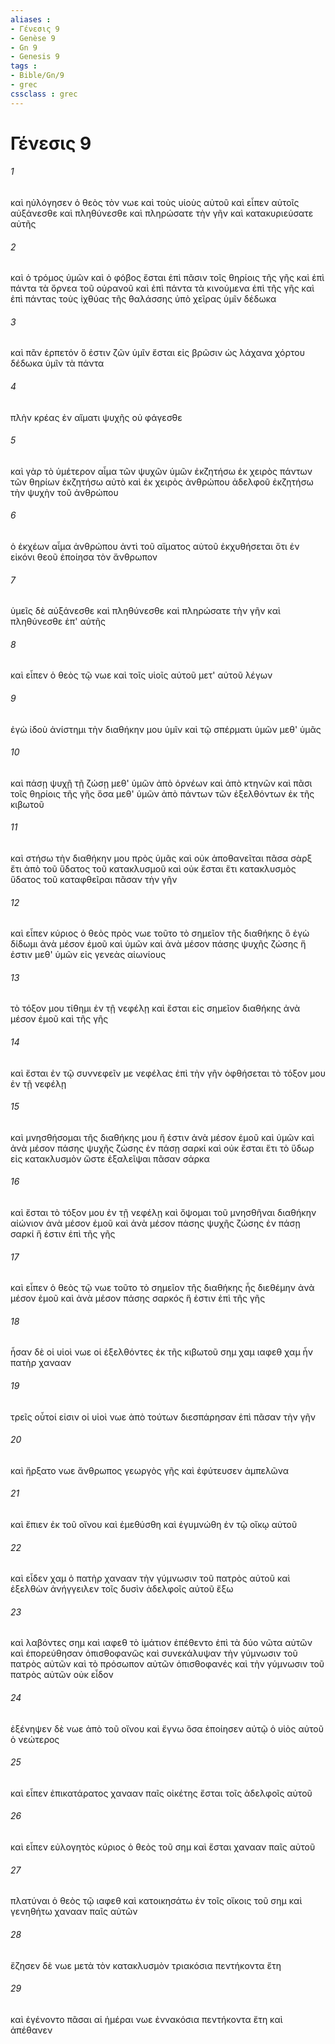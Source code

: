 ```yaml
---
aliases : 
- Γένεσις 9
- Genèse 9
- Gn 9
- Genesis 9
tags : 
- Bible/Gn/9
- grec
cssclass : grec
---
```


# Γένεσις 9

###### 1
καὶ ηὐλόγησεν ὁ θεὸς τὸν νωε καὶ τοὺς υἱοὺς αὐτοῦ καὶ εἶπεν αὐτοῖς αὐξάνεσθε καὶ πληθύνεσθε καὶ πληρώσατε τὴν γῆν καὶ κατακυριεύσατε αὐτῆς
###### 2
καὶ ὁ τρόμος ὑμῶν καὶ ὁ φόβος ἔσται ἐπὶ πᾶσιν τοῖς θηρίοις τῆς γῆς καὶ ἐπὶ πάντα τὰ ὄρνεα τοῦ οὐρανοῦ καὶ ἐπὶ πάντα τὰ κινούμενα ἐπὶ τῆς γῆς καὶ ἐπὶ πάντας τοὺς ἰχθύας τῆς θαλάσσης ὑπὸ χεῖρας ὑμῖν δέδωκα
###### 3
καὶ πᾶν ἑρπετόν ὅ ἐστιν ζῶν ὑμῖν ἔσται εἰς βρῶσιν ὡς λάχανα χόρτου δέδωκα ὑμῖν τὰ πάντα
###### 4
πλὴν κρέας ἐν αἵματι ψυχῆς οὐ φάγεσθε
###### 5
καὶ γὰρ τὸ ὑμέτερον αἷμα τῶν ψυχῶν ὑμῶν ἐκζητήσω ἐκ χειρὸς πάντων τῶν θηρίων ἐκζητήσω αὐτὸ καὶ ἐκ χειρὸς ἀνθρώπου ἀδελφοῦ ἐκζητήσω τὴν ψυχὴν τοῦ ἀνθρώπου
###### 6
ὁ ἐκχέων αἷμα ἀνθρώπου ἀντὶ τοῦ αἵματος αὐτοῦ ἐκχυθήσεται ὅτι ἐν εἰκόνι θεοῦ ἐποίησα τὸν ἄνθρωπον
###### 7
ὑμεῖς δὲ αὐξάνεσθε καὶ πληθύνεσθε καὶ πληρώσατε τὴν γῆν καὶ πληθύνεσθε ἐπ' αὐτῆς
###### 8
καὶ εἶπεν ὁ θεὸς τῷ νωε καὶ τοῖς υἱοῖς αὐτοῦ μετ' αὐτοῦ λέγων
###### 9
ἐγὼ ἰδοὺ ἀνίστημι τὴν διαθήκην μου ὑμῖν καὶ τῷ σπέρματι ὑμῶν μεθ' ὑμᾶς
###### 10
καὶ πάσῃ ψυχῇ τῇ ζώσῃ μεθ' ὑμῶν ἀπὸ ὀρνέων καὶ ἀπὸ κτηνῶν καὶ πᾶσι τοῖς θηρίοις τῆς γῆς ὅσα μεθ' ὑμῶν ἀπὸ πάντων τῶν ἐξελθόντων ἐκ τῆς κιβωτοῦ
###### 11
καὶ στήσω τὴν διαθήκην μου πρὸς ὑμᾶς καὶ οὐκ ἀποθανεῖται πᾶσα σὰρξ ἔτι ἀπὸ τοῦ ὕδατος τοῦ κατακλυσμοῦ καὶ οὐκ ἔσται ἔτι κατακλυσμὸς ὕδατος τοῦ καταφθεῖραι πᾶσαν τὴν γῆν
###### 12
καὶ εἶπεν κύριος ὁ θεὸς πρὸς νωε τοῦτο τὸ σημεῖον τῆς διαθήκης ὃ ἐγὼ δίδωμι ἀνὰ μέσον ἐμοῦ καὶ ὑμῶν καὶ ἀνὰ μέσον πάσης ψυχῆς ζώσης ἥ ἐστιν μεθ' ὑμῶν εἰς γενεὰς αἰωνίους
###### 13
τὸ τόξον μου τίθημι ἐν τῇ νεφέλῃ καὶ ἔσται εἰς σημεῖον διαθήκης ἀνὰ μέσον ἐμοῦ καὶ τῆς γῆς
###### 14
καὶ ἔσται ἐν τῷ συννεφεῖν με νεφέλας ἐπὶ τὴν γῆν ὀφθήσεται τὸ τόξον μου ἐν τῇ νεφέλῃ
###### 15
καὶ μνησθήσομαι τῆς διαθήκης μου ἥ ἐστιν ἀνὰ μέσον ἐμοῦ καὶ ὑμῶν καὶ ἀνὰ μέσον πάσης ψυχῆς ζώσης ἐν πάσῃ σαρκί καὶ οὐκ ἔσται ἔτι τὸ ὕδωρ εἰς κατακλυσμὸν ὥστε ἐξαλεῖψαι πᾶσαν σάρκα
###### 16
καὶ ἔσται τὸ τόξον μου ἐν τῇ νεφέλῃ καὶ ὄψομαι τοῦ μνησθῆναι διαθήκην αἰώνιον ἀνὰ μέσον ἐμοῦ καὶ ἀνὰ μέσον πάσης ψυχῆς ζώσης ἐν πάσῃ σαρκί ἥ ἐστιν ἐπὶ τῆς γῆς
###### 17
καὶ εἶπεν ὁ θεὸς τῷ νωε τοῦτο τὸ σημεῖον τῆς διαθήκης ἧς διεθέμην ἀνὰ μέσον ἐμοῦ καὶ ἀνὰ μέσον πάσης σαρκός ἥ ἐστιν ἐπὶ τῆς γῆς
###### 18
ἦσαν δὲ οἱ υἱοὶ νωε οἱ ἐξελθόντες ἐκ τῆς κιβωτοῦ σημ χαμ ιαφεθ χαμ ἦν πατὴρ χανααν
###### 19
τρεῖς οὗτοί εἰσιν οἱ υἱοὶ νωε ἀπὸ τούτων διεσπάρησαν ἐπὶ πᾶσαν τὴν γῆν
###### 20
καὶ ἤρξατο νωε ἄνθρωπος γεωργὸς γῆς καὶ ἐφύτευσεν ἀμπελῶνα
###### 21
καὶ ἔπιεν ἐκ τοῦ οἴνου καὶ ἐμεθύσθη καὶ ἐγυμνώθη ἐν τῷ οἴκῳ αὐτοῦ
###### 22
καὶ εἶδεν χαμ ὁ πατὴρ χανααν τὴν γύμνωσιν τοῦ πατρὸς αὐτοῦ καὶ ἐξελθὼν ἀνήγγειλεν τοῖς δυσὶν ἀδελφοῖς αὐτοῦ ἔξω
###### 23
καὶ λαβόντες σημ καὶ ιαφεθ τὸ ἱμάτιον ἐπέθεντο ἐπὶ τὰ δύο νῶτα αὐτῶν καὶ ἐπορεύθησαν ὀπισθοφανῶς καὶ συνεκάλυψαν τὴν γύμνωσιν τοῦ πατρὸς αὐτῶν καὶ τὸ πρόσωπον αὐτῶν ὀπισθοφανές καὶ τὴν γύμνωσιν τοῦ πατρὸς αὐτῶν οὐκ εἶδον
###### 24
ἐξένηψεν δὲ νωε ἀπὸ τοῦ οἴνου καὶ ἔγνω ὅσα ἐποίησεν αὐτῷ ὁ υἱὸς αὐτοῦ ὁ νεώτερος
###### 25
καὶ εἶπεν ἐπικατάρατος χανααν παῖς οἰκέτης ἔσται τοῖς ἀδελφοῖς αὐτοῦ
###### 26
καὶ εἶπεν εὐλογητὸς κύριος ὁ θεὸς τοῦ σημ καὶ ἔσται χανααν παῖς αὐτοῦ
###### 27
πλατύναι ὁ θεὸς τῷ ιαφεθ καὶ κατοικησάτω ἐν τοῖς οἴκοις τοῦ σημ καὶ γενηθήτω χανααν παῖς αὐτῶν
###### 28
ἔζησεν δὲ νωε μετὰ τὸν κατακλυσμὸν τριακόσια πεντήκοντα ἔτη
###### 29
καὶ ἐγένοντο πᾶσαι αἱ ἡμέραι νωε ἐννακόσια πεντήκοντα ἔτη καὶ ἀπέθανεν
